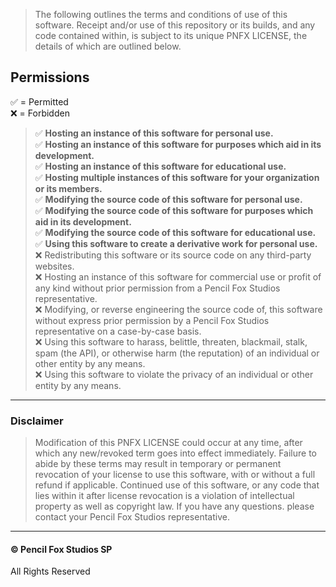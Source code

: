 [//]: # (![PNFX LICENSE]&#40;https://media.discordapp.net/attachments/998403900312920176/1012337199636815972/PNFX_LICENSE.png?width=300&height=100&#41;)
> The following outlines the terms and conditions of use of this software. Receipt and/or use of this repository or its builds, and any code contained within, is subject to its unique PNFX LICENSE, the details of which are outlined below.
## Permissions
✅ = Permitted\
❌ = Forbidden
> ✅ **Hosting an instance of this software for personal use.**\
> ✅ **Hosting an instance of this software for purposes which aid in its development.**\
> ✅ **Hosting an instance of this software for educational use.**\
> ✅ **Hosting multiple instances of this software for your organization or its members.**\
> ✅ **Modifying the source code of this software for personal use.**\
> ✅ **Modifying the source code of this software for purposes which aid in its development.**\
> ✅ **Modifying the source code of this software for educational use.**\
> ✅ **Using this software to create a derivative work for personal use.**\
> ❌ Redistributing this software or its source code on any third-party websites.\
> ❌ Hosting an instance of this software for commercial use or profit of any kind without prior permission from a Pencil Fox Studios representative.\
> ❌ Modifying, or reverse engineering the source code of, this software without express prior permission by a Pencil Fox Studios representative on a case-by-case basis. \
> ❌ Using this software to harass, belittle, threaten, blackmail, stalk, spam (the API), or otherwise harm (the reputation) of an individual or other entity by any means. \
> ❌ Using this software to violate the privacy of an individual or other entity by any means.
---
### Disclaimer
> Modification of this PNFX LICENSE could occur at any time, after which any new/revoked term goes into effect immediately. Failure to abide by these terms may result in temporary or permanent revocation of your license to use this software, with or without a full refund if applicable. Continued use of this software, or any code that lies within it after license revocation is a violation of intellectual property as well as copyright law. If you have any questions. please contact your Pencil Fox Studios representative.
---
#### © Pencil Fox Studios SP
All Rights Reserved